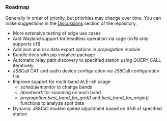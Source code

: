 ### Roadmap

Generally in order of priority, but priorities may change over time. You can make suggestions in the [Discussions](https://github.com/simplyequipped/pyjs8call/discussions) section of the repository.

- More extensive testing of edge use cases
- Add Wayland support for headless operation via cage (xvfb only supports x11)
- Add json and csv data export options in *propagation* module
- Bundle docs with pip installed package
- Automatic relay path discovery to specified station using QUERY CALL iteratively
- JS8Call CAT and audio device configuration via JS8Call configuration file
- Improve support for multi-band ALE-ish usage
  - *schedulemonitor* to change bands
  - *hbnetwork* for sounding on each band
  - *propagation.best_band_for_grid()* and *best_band_for_origin()* functions to analyze spot data
- Dynamic JS8Call modem speed adjustment based on SNR of specified station
